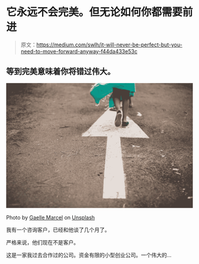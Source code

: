 # 它永远不会完美。但无论如何你都需要前进

> 原文：<https://medium.com/swlh/it-will-never-be-perfect-but-you-need-to-move-forward-anyway-f44da433e53c>

## 等到完美意味着你将错过伟大。

![](img/c1169c6947b68762893b3ad4a1f759bd.png)

Photo by [Gaelle Marcel](https://unsplash.com/photos/gIj7RJPAkJA?utm_source=unsplash&utm_medium=referral&utm_content=creditCopyText) on [Unsplash](https://unsplash.com/search/photos/move-forward?utm_source=unsplash&utm_medium=referral&utm_content=creditCopyText)

我有一个咨询客户，已经和他谈了几个月了。

严格来说，他们现在不是客户。

这是一家我过去合作过的公司。资金有限的小型创业公司。一个伟大的…